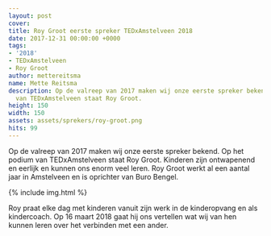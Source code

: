 ```yaml
---
layout: post
cover:
title: Roy Groot eerste spreker TEDxAmstelveen 2018
date: 2017-12-31 00:00:00 +0000
tags:
- '2018'
- TEDxAmstelveen
- Roy Groot
author: mettereitsma
name: Mette Reitsma
description: Op de valreep van 2017 maken wij onze eerste spreker bekend. Op het podium
  van TEDxAmstelveen staat Roy Groot.
height: 150
width: 150
assets: assets/sprekers/roy-groot.png
hits: 99
---
```


Op de valreep van 2017 maken wij onze eerste spreker bekend. Op het podium van TEDxAmstelveen staat Roy Groot.
Kinderen zijn ontwapenend en eerlijk en kunnen ons enorm veel leren. Roy Groot werkt al een aantal jaar in Amstelveen en is oprichter van Buro Bengel.

{% include img.html %}

Roy praat elke dag met kinderen vanuit zijn werk in de kinderopvang en als kindercoach. Op 16 maart 2018 gaat hij ons vertellen wat wij van hen kunnen leren over het verbinden met een ander.
